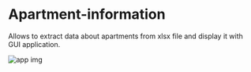 # Apartment-information
Allows to extract data about apartments from xlsx file and display it with GUI application.

![app img](https://drive.google.com/file/d/10_CW6qvZqEmYUCJ91qGp4i_xDXwIQH3w/view?usp=sharing)
